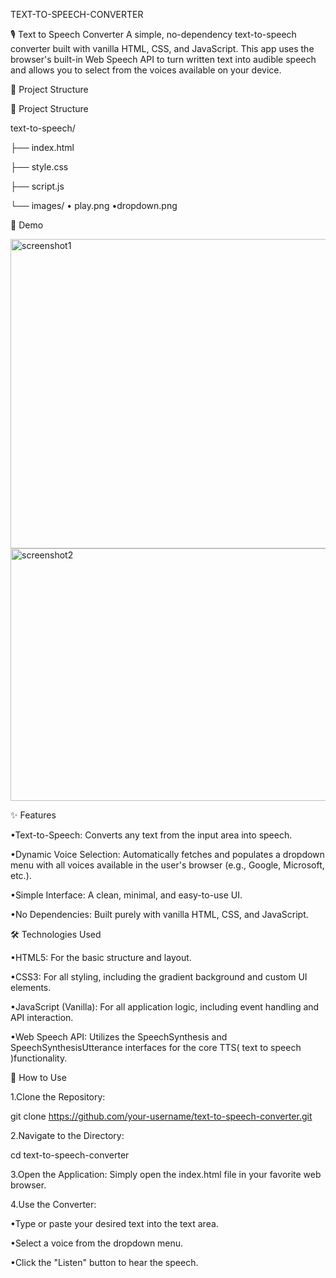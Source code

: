 TEXT-TO-SPEECH-CONVERTER

🎙 Text to Speech Converter
A simple, no-dependency text-to-speech converter built with vanilla HTML, CSS, and JavaScript. 
This app uses the browser's built-in Web Speech API to turn written text into 
audible speech and allows you to select from the voices available on your device.

🧩 Project Structure

🧩 Project Structure

text-to-speech/

├── index.html

├── style.css

├── script.js

└── images/
      • play.png
      •dropdown.png



📸 Demo 

<img width="910" height="495" alt="screenshot1" src="https://github.com/user-attachments/assets/fcc3cc86-22aa-4917-b655-3ef17592e7a7" />

<img width="730" height="404" alt="screenshot2" src="https://github.com/user-attachments/assets/8070a541-5270-45c1-b707-8a35a1641027" />







✨ Features

•Text-to-Speech: Converts any text from the input area into speech.

•Dynamic Voice Selection: Automatically fetches and populates a dropdown menu with all voices
available in the user's browser (e.g., Google, Microsoft, etc.).

•Simple Interface: A clean, minimal, and easy-to-use UI.

•No Dependencies: Built purely with vanilla HTML, CSS, and JavaScript.




🛠 Technologies Used

•HTML5: For the basic structure and layout.

•CSS3: For all styling, including the gradient background and custom UI elements.

•JavaScript (Vanilla): For all application logic, including event handling and API interaction.

•Web Speech API: Utilizes the SpeechSynthesis and SpeechSynthesisUtterance interfaces
for the core TTS( text to speech )functionality.



🚀 How to Use

1.Clone the Repository:

git clone https://github.com/your-username/text-to-speech-converter.git

2.Navigate to the Directory:

cd text-to-speech-converter

3.Open the Application: Simply open the index.html file in your favorite web browser.

4.Use the Converter:

•Type or paste your desired text into the text area.

•Select a voice from the dropdown menu.

•Click the "Listen" button to hear the speech.


